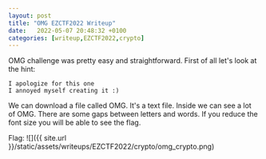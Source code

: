 ```yaml
---
layout: post
title: "OMG EZCTF2022 Writeup"
date:   2022-05-07 20:48:32 +0100
categories: [writeup,EZCTF2022,crypto]
---
```


OMG challenge was pretty easy and straightforward. First of all let's look
at the hint:

```
I apologize for this one
I annoyed myself creating it :)
```

We can download a file called OMG. It's a text file. Inside we can see a lot
of OMG. There are some gaps  between letters and words. If you reduce the font
size you will be able to see the flag.

Flag:
![]({{ site.url }}/static/assets/writeups/EZCTF2022/crypto/omg_crypto.png)